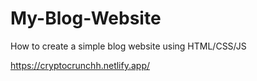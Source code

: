 # My-Blog-Website
How to create a simple blog website using HTML/CSS/JS

https://cryptocrunchh.netlify.app/
